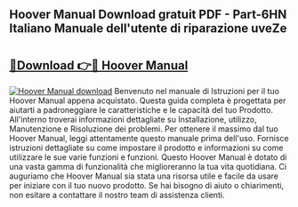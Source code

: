 ## Hoover Manual Download gratuit PDF - Part-6HN Italiano Manuale dell'utente di riparazione uveZe

# <h2><a href="http://dfbihrn.blite.top/?on=Hoover+Manual">🔗Download 👉🔴 Hoover Manual</a></h2>

[![Hoover Manual download](https://i.imgur.com/lujVjoI.png)](http://dfbihrn.blite.top/?on=Hoover+Manual)
Benvenuto nel manuale di Istruzioni per il tuo Hoover Manual appena acquistato. Questa guida completa è progettata per aiutarti a padroneggiare le caratteristiche e le capacità del tuo Prodotto. All'interno troverai informazioni dettagliate su Installazione, utilizzo, Manutenzione e Risoluzione dei problemi. Per ottenere il massimo dal tuo Hoover Manual, leggi attentamente questo manuale prima dell'uso. Fornisce istruzioni dettagliate su come impostare il prodotto e informazioni su come utilizzare le sue varie funzioni e funzioni. Questo Hoover Manual è dotato di una vasta gamma di funzionalità che miglioreranno la tua vita quotidiana. Ci auguriamo che Hoover Manual sia stata una risorsa utile e facile da usare per iniziare con il tuo nuovo prodotto. Se hai bisogno di aiuto o chiarimenti, non esitare a contattare il nostro team di assistenza clienti.

